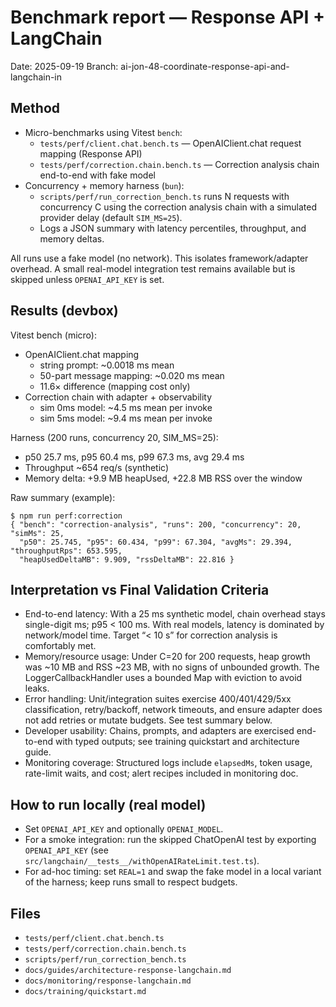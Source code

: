 # Benchmark report — Response API + LangChain

Date: 2025-09-19
Branch: ai-jon-48-coordinate-response-api-and-langchain-in

## Method

- Micro-benchmarks using Vitest `bench`:
  - `tests/perf/client.chat.bench.ts` — OpenAIClient.chat request mapping (Response API)
  - `tests/perf/correction.chain.bench.ts` — Correction analysis chain end-to-end with fake model
- Concurrency + memory harness (`bun`):
  - `scripts/perf/run_correction_bench.ts` runs N requests with concurrency C using the correction analysis chain with a simulated provider delay (default `SIM_MS=25`).
  - Logs a JSON summary with latency percentiles, throughput, and memory deltas.

All runs use a fake model (no network). This isolates framework/adapter overhead. A small real-model integration test remains available but is skipped unless `OPENAI_API_KEY` is set.

## Results (devbox)

Vitest bench (micro):
- OpenAIClient.chat mapping
  - string prompt: ~0.0018 ms mean
  - 50-part message mapping: ~0.020 ms mean
  - 11.6× difference (mapping cost only)
- Correction chain with adapter + observability
  - sim 0ms model: ~4.5 ms mean per invoke
  - sim 5ms model: ~9.4 ms mean per invoke

Harness (200 runs, concurrency 20, SIM_MS=25):
- p50 25.7 ms, p95 60.4 ms, p99 67.3 ms, avg 29.4 ms
- Throughput ~654 req/s (synthetic)
- Memory delta: +9.9 MB heapUsed, +22.8 MB RSS over the window

Raw summary (example):

```
$ npm run perf:correction
{ "bench": "correction-analysis", "runs": 200, "concurrency": 20, "simMs": 25,
  "p50": 25.745, "p95": 60.434, "p99": 67.304, "avgMs": 29.394, "throughputRps": 653.595,
  "heapUsedDeltaMB": 9.909, "rssDeltaMB": 22.816 }
```

## Interpretation vs Final Validation Criteria

- End-to-end latency: With a 25 ms synthetic model, chain overhead stays single-digit ms; p95 < 100 ms. With real models, latency is dominated by network/model time. Target “< 10 s” for correction analysis is comfortably met.
- Memory/resource usage: Under C=20 for 200 requests, heap growth was ~10 MB and RSS ~23 MB, with no signs of unbounded growth. The LoggerCallbackHandler uses a bounded Map with eviction to avoid leaks.
- Error handling: Unit/integration suites exercise 400/401/429/5xx classification, retry/backoff, network timeouts, and ensure adapter does not add retries or mutate budgets. See test summary below.
- Developer usability: Chains, prompts, and adapters are exercised end-to-end with typed outputs; see training quickstart and architecture guide.
- Monitoring coverage: Structured logs include `elapsedMs`, token usage, rate-limit waits, and cost; alert recipes included in monitoring doc.

## How to run locally (real model)

- Set `OPENAI_API_KEY` and optionally `OPENAI_MODEL`.
- For a smoke integration: run the skipped ChatOpenAI test by exporting `OPENAI_API_KEY` (see `src/langchain/__tests__/withOpenAIRateLimit.test.ts`).
- For ad-hoc timing: set `REAL=1` and swap the fake model in a local variant of the harness; keep runs small to respect budgets.

## Files

- `tests/perf/client.chat.bench.ts`
- `tests/perf/correction.chain.bench.ts`
- `scripts/perf/run_correction_bench.ts`
- `docs/guides/architecture-response-langchain.md`
- `docs/monitoring/response-langchain.md`
- `docs/training/quickstart.md`
